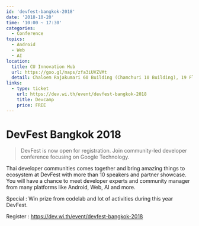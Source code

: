 ```yaml
---
id: 'devfest-bangkok-2018'
date: '2018-10-20'
time: '10:00 ~ 17:30'
categories:
  - Conference
topics:
  - Android
  - Web
  - AI
location:
  title: CU Innovation Hub
  url: https://goo.gl/maps/zfa3iUVZVMt
  detail: Chaloem Rajakumari 60 Building (Chamchuri 10 Building), 19 Floor, Soi Chula 12, Chulalongkorn University, Phyathai Road, Pathumwan, Bangkok, Thailand 10330
links:
  - type: ticket
    url: https://dev.wi.th/event/devfest-bangkok-2018
    title: Devcamp
    price: FREE
---
```


# DevFest Bangkok 2018

> DevFest is now open for registration. Join community-led developer conference focusing on Google Technology.

Thai developer communities comes together and bring amazing things to ecosystem at DevFest with more than 10 speakers and partner showcase. You will have a chance to meet developer experts and community manager from many platforms like Android, Web, AI and more.

Special : Win prize from codelab and lot of activities during this year DevFest.

Register : https://dev.wi.th/event/devfest-bangkok-2018